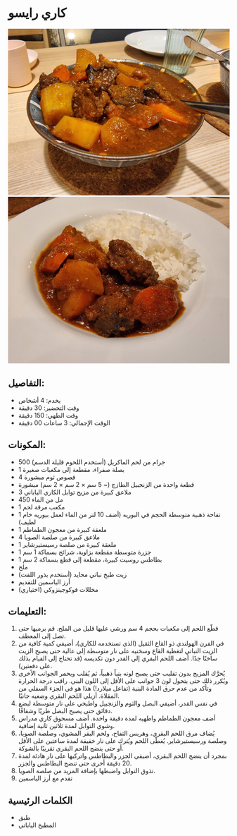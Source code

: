 # كاري رايسو

![كاري رايسو](https://github.com/anamorph/recettes/blob/main/photos/fr-plat-kare_raisu-01.jpg?raw=true) 
![كاري رايسو](https://github.com/anamorph/recettes/blob/main/photos/fr-plat-kare_raisu-02.jpg?raw=true)

## التفاصيل:
* يخدم: 4 أشخاص
* وقت التحضير: 30 دقيقة
* وقت الطهي: 150 دقيقة
* الوقت الإجمالي: 3 ساعات 00 دقيقة

## المكونات:
* 500 جرام من لحم الماكريل (أستخدم اللحوم قليلة الدسم)
* 1 بصلة صفراء، مقطعة إلى مكعبات صغيرة
* 4 فصوص ثوم مبشورة
* قطعة واحدة من الزنجبيل الطازج (~ 5 سم × 2 سم × 2 سم) مبشورة
* 3 ملاعق كبيرة من مزيج توابل الكاري الياباني
* 450 مل من الماء
* 1 مكعب مرقة لحم
* 1 تفاحة ذهبية متوسطة الحجم في البوريه (أضف 10 لتر من الماء لعمل بيوريه خام لطيف)
* 1 ملعقة كبيرة من معجون الطماطم
* 4 ملاعق كبيرة من صلصة الصويا
* 1 ملعقة كبيرة من صلصة رسيستيرشاير
* 1 جزرة متوسطة مقطعة بزاوية، شرائح بسماكة 1 سم
* 1 بطاطس روسيت كبيرة، مقطعة إلى قطع بسماكة 2 سم
* ملح
* زيت طبخ نباتي محايد (أستخدم بذور اللفت)
* أرز الياسمين للتقديم
* مخللات فوكوجينزوكي (اختياري)


## التعليمات:
1. قطّع اللحم إلى مكعبات بحجم 4 سم ورشي عليها قليل من الملح. قم برميها حتى تصل إلى المعطف. 
1. في الفرن الهولندي ذو القاع الثقيل (الذي تستخدمه للكاري)، أضيفي كمية كافية من الزيت النباتي لتغطية القاع وسخنيه على نار متوسطة إلى عالية حتى يصبح الزيت ساخنًا جدًا. أضف اللحم البقري إلى القدر دون تكديسه (قد تحتاج إلى القيام بذلك على دفعتين). 
1. يُحرَّك المزيج بدون تقليب حتى يصبح لونه بنياً ذهبياً، ثم يُقلب ويحمر الجوانب الأخرى ويُكرر ذلك حتى يتحول لون 3 جوانب على الأقل إلى اللون البني. راقب درجة الحرارة وتأكد من عدم حرق المادة البنية (تفاعل ميلارد!) هذا هو في الجزء السفلي من المقلاة. أزيلي اللحم البقري وضعيه جانبًا.
1. في نفس القدر، أضيفي البصل والثوم والزنجبيل واطبخي على نار متوسطة لبضع دقائق حتى يصبح البصل طريًا وشفافًا.
1. أضف معجون الطماطم واطهيه لمدة دقيقة واحدة. أضف مسحوق كاري مدراس وشوي التوابل لمدة ثلاثين ثانية إضافية.
1. يُضاف مرق اللحم البقري، وهريس التفاح، ولحم البقر المشوي، وصلصة الصويا، وصلصة ورسيستيرشاير. يُغطّى اللحم ويُترك على نار خفيفة لمدة ساعتين على الأقل أو حتى ينضج اللحم البقري تقريبًا بالشوكة.
1. بمجرد أن ينضج اللحم البقري، أضيفي الجزر والبطاطس واتركيها على نار هادئة لمدة 20 دقيقة أخرى حتى تنضج البطاطس والجزر. 
1. تذوق التوابل واضبطها بإضافة المزيد من صلصة الصويا.
1. تقدم مع أرز الياسمين

## الكلمات الرئيسية
* طبق
* المطبخ الياباني